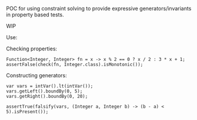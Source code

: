 POC for using constraint solving to provide expressive
generators/invariants in property based tests.

WIP

Use:

Checking properties:
```
Function<Integer, Integer> fn = x -> x % 2 == 0 ? x / 2 : 3 * x + 1;
assertFalse(check(fn, Integer.class).isMonotonic());
```

Constructing generators:

```
var vars = intVar().lt(intVar());
vars.getLeft().boundBy(0, 5);
vars.getRight().boundBy(0, 20);

assertTrue(falsify(vars, (Integer a, Integer b) -> (b - a) < 5).isPresent());
```

